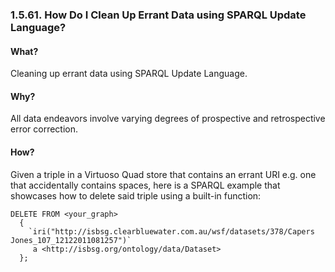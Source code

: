 <div id="sparqlcleanerrantdata" class="section">

<div class="titlepage">

<div>

<div>

### 1.5.61. How Do I Clean Up Errant Data using SPARQL Update Language?

</div>

</div>

</div>

<div id="sparqlcleanerrantdatawhat" class="section">

<div class="titlepage">

<div>

<div>

#### What?

</div>

</div>

</div>

Cleaning up errant data using SPARQL Update Language.

</div>

<div id="sparqlcleanerrantdatawhy" class="section">

<div class="titlepage">

<div>

<div>

#### Why?

</div>

</div>

</div>

All data endeavors involve varying degrees of prospective and
retrospective error correction.

</div>

<div id="sparqlcleanerrantdatahow" class="section">

<div class="titlepage">

<div>

<div>

#### How?

</div>

</div>

</div>

Given a triple in a Virtuoso Quad store that contains an errant URI e.g.
one that accidentally contains spaces, here is a SPARQL example that
showcases how to delete said triple using a built-in function:

``` programlisting
DELETE FROM <your_graph>
  {
    `iri("http://isbsg.clearbluewater.com.au/wsf/datasets/378/Capers Jones_107_12122011081257")`
     a <http://isbsg.org/ontology/data/Dataset>
  };
```

</div>

</div>
